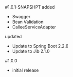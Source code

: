 #1.0.1-SNAPSHPT
added
- Swagger
- Bean Validation
- CalleeServiceAdapter

updated
- Update to Spring Boot 2.2.6
- Update to Jib 2.1.0


#1.0.0 
- initial release